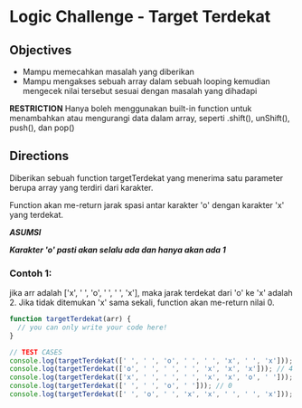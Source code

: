 # Logic Challenge - Target Terdekat

## Objectives
- Mampu memecahkan masalah yang diberikan
- Mampu mengakses sebuah array dalam sebuah looping kemudian mengecek nilai tersebut sesuai dengan masalah yang dihadapi

**RESTRICTION**
Hanya boleh menggunakan built-in function untuk menambahkan atau mengurangi data dalam array, seperti .shift(), unShift(), push(), dan pop()

## Directions

Diberikan sebuah function targetTerdekat yang menerima satu parameter berupa array yang terdiri dari karakter.


Function akan me-return jarak spasi antar karakter 'o' dengan karakter 'x' yang terdekat.

***ASUMSI***

***Karakter 'o' pasti akan selalu ada dan hanya akan ada 1***

### Contoh 1:

jika arr adalah ['x', ' ', 'o', ' ', ' ', 'x'], maka jarak terdekat dari 'o' ke 'x' adalah 2. Jika tidak ditemukan 'x' sama sekali, function akan me-return nilai 0.

```JavaScript
function targetTerdekat(arr) {
  // you can only write your code here!
}

// TEST CASES
console.log(targetTerdekat([' ', ' ', 'o', ' ', ' ', 'x', ' ', 'x'])); // 3
console.log(targetTerdekat(['o', ' ', ' ', ' ', 'x', 'x', 'x'])); // 4
console.log(targetTerdekat(['x', ' ', ' ', ' ', 'x', 'x', 'o', ' '])); // 1
console.log(targetTerdekat([' ', ' ', 'o', ' '])); // 0
console.log(targetTerdekat([' ', 'o', ' ', 'x', 'x', ' ', ' ', 'x'])); // 2
```
